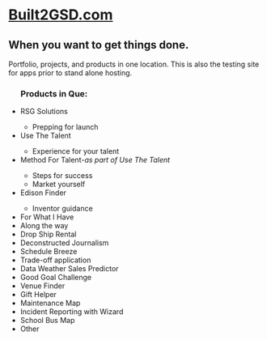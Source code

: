 <html>
<head>
<body>

<h1> <a href="http://www.built2GSD.com">Built2GSD.com</a></h1>

<h2>When you want to get things done.</h2>
<p>Portfolio, projects, and products in one location. This is also the testing site for apps prior to stand alone hosting.</p>

<ul>
  <h3>Products in Que:</h3>
  
  <li>RSG Solutions</li><ul><li>Prepping for launch </li></ul>
  <li>Use The Talent</li><ul><li>Experience for your talent </li></ul>
  <li>Method For Talent<i>-as part of Use The Talent</i></li>
  <ul>
  <li>Steps for success</li>
  <li>Market yourself</li></ul>
  <li>Edison Finder</li>
  <ul>
  <li>Inventor guidance</li></ul>
  <li>For What I Have</li>
  <li>Along the way</li>
  <li>Drop Ship Rental </li>
  <li>Deconstructed Journalism </li>
  <li>Schedule Breeze</li>
  <li>Trade-off application</li>
  <li>Data Weather Sales Predictor </li>
  <li>Good Goal Challenge</li>
  <li>Venue Finder</li>
  <li>Gift Helper</li>
<li>Maintenance Map</li>
<li> Incident Reporting with Wizard </li>

  <li>School Bus Map</li>
    <li>Other</li>
  
  </ul>
</body>
</html>

